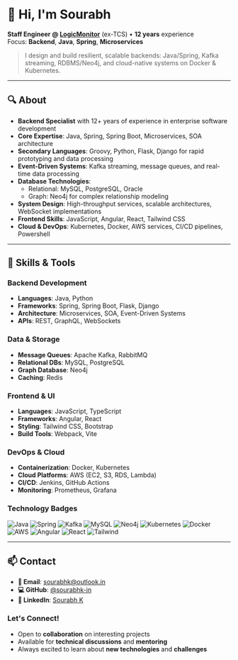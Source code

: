# 👋 Hi, I'm **Sourabh**

**Staff Engineer @ [LogicMonitor](https://www.logicmonitor.com/)** (ex-TCS) • **12 years** experience  
Focus: **Backend**, **Java**, **Spring**, **Microservices**

> I design and build resilient, scalable backends: Java/Spring, Kafka streaming, RDBMS/Neo4j, and cloud-native systems on Docker & Kubernetes.

---

## 🔍 About

- **Backend Specialist** with 12+ years of experience in enterprise software development
- **Core Expertise**: Java, Spring, Spring Boot, Microservices, SOA architecture
- **Secondary Languages**: Groovy, Python, Flask, Django for rapid prototyping and data processing
- **Event-Driven Systems**: Kafka streaming, message queues, and real-time data processing
- **Database Technologies**: 
  - Relational: MySQL, PostgreSQL, Oracle
  - Graph: Neo4j for complex relationship modeling
- **System Design**: High-throughput services, scalable architectures, WebSocket implementations
- **Frontend Skills**: JavaScript, Angular, React, Tailwind CSS
- **Cloud & DevOps**: Kubernetes, Docker, AWS services, CI/CD pipelines, Powershell

---

## 🧰 Skills & Tools

### Backend Development
- **Languages**: Java, Python
- **Frameworks**: Spring, Spring Boot, Flask, Django
- **Architecture**: Microservices, SOA, Event-Driven Systems
- **APIs**: REST, GraphQL, WebSockets

### Data & Storage
- **Message Queues**: Apache Kafka, RabbitMQ
- **Relational DBs**: MySQL, PostgreSQL
- **Graph Database**: Neo4j
- **Caching**: Redis

### Frontend & UI
- **Languages**: JavaScript, TypeScript
- **Frameworks**: Angular, React
- **Styling**: Tailwind CSS, Bootstrap
- **Build Tools**: Webpack, Vite

### DevOps & Cloud
- **Containerization**: Docker, Kubernetes
- **Cloud Platforms**: AWS (EC2, S3, RDS, Lambda)
- **CI/CD**: Jenkins, GitHub Actions
- **Monitoring**: Prometheus, Grafana

### Technology Badges

![Java](https://img.shields.io/badge/Java-ED8B00?logo=java&logoColor=white)
![Spring](https://img.shields.io/badge/Spring-6DB33F?logo=spring&logoColor=white)
![Kafka](https://img.shields.io/badge/Kafka-231F20?logo=apachekafka&logoColor=white)
![MySQL](https://img.shields.io/badge/MySQL-4479A1?logo=mysql&logoColor=white)
![Neo4j](https://img.shields.io/badge/Neo4j-018BFF?logo=neo4j&logoColor=white)
![Kubernetes](https://img.shields.io/badge/Kubernetes-326CE5?logo=kubernetes&logoColor=white)
![Docker](https://img.shields.io/badge/Docker-2496ED?logo=docker&logoColor=white)
![AWS](https://img.shields.io/badge/AWS-232F3E?logo=amazon-aws&logoColor=white)
![Angular](https://img.shields.io/badge/Angular-DD0031?logo=angular&logoColor=white)
![React](https://img.shields.io/badge/React-20232A?logo=react&logoColor=61DAFB)
![Tailwind](https://img.shields.io/badge/Tailwind-06B6D4?logo=tailwindcss&logoColor=white)

---

## 📫 Contact

- **📧 Email**: [sourabhk@outlook.in](mailto:sourabhk@outlook.in)
- **💻 GitHub**: [@sourabhk-in](https://github.com/sourabhk-in)  
- **💼 LinkedIn**: [Sourabh K](https://www.linkedin.com/in/sourabh-k-00824525/)

### Let's Connect!
- Open to **collaboration** on interesting projects
- Available for **technical discussions** and **mentoring**
- Always excited to learn about **new technologies** and **challenges**

